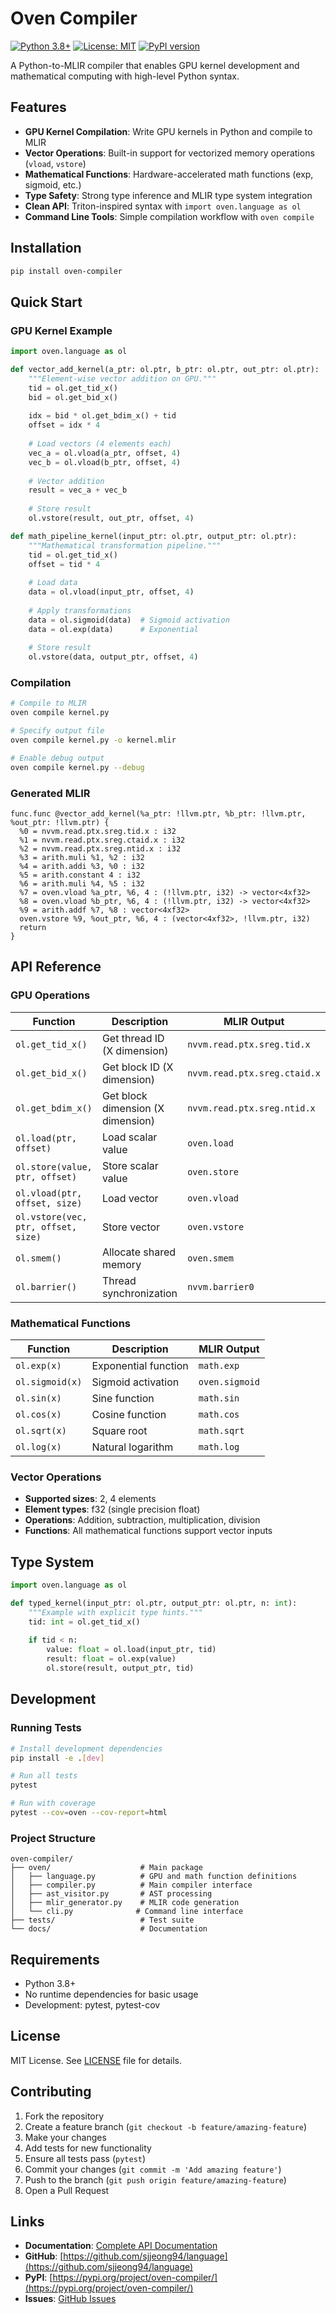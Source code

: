 # Oven Compiler

[![Python 3.8+](https://img.shields.io/badge/python-3.8+-blue.svg)](https://www.python.org/downloads/)
[![License: MIT](https://img.shields.io/badge/License-MIT-yellow.svg)](https://opensource.org/licenses/MIT)
[![PyPI version](https://badge.fury.io/py/oven-compiler.svg)](https://badge.fury.io/py/oven-compiler)

A Python-to-MLIR compiler that enables GPU kernel development and mathematical computing with high-level Python syntax.

## Features

- **GPU Kernel Compilation**: Write GPU kernels in Python and compile to MLIR
- **Vector Operations**: Built-in support for vectorized memory operations (`vload`, `vstore`)
- **Mathematical Functions**: Hardware-accelerated math functions (exp, sigmoid, etc.)
- **Type Safety**: Strong type inference and MLIR type system integration
- **Clean API**: Triton-inspired syntax with `import oven.language as ol`
- **Command Line Tools**: Simple compilation workflow with `oven compile`

## Installation

```bash
pip install oven-compiler
```

## Quick Start

### GPU Kernel Example

```python
import oven.language as ol

def vector_add_kernel(a_ptr: ol.ptr, b_ptr: ol.ptr, out_ptr: ol.ptr):
    """Element-wise vector addition on GPU."""
    tid = ol.get_tid_x()
    bid = ol.get_bid_x()
    
    idx = bid * ol.get_bdim_x() + tid
    offset = idx * 4
    
    # Load vectors (4 elements each)
    vec_a = ol.vload(a_ptr, offset, 4)
    vec_b = ol.vload(b_ptr, offset, 4)
    
    # Vector addition
    result = vec_a + vec_b
    
    # Store result
    ol.vstore(result, out_ptr, offset, 4)

def math_pipeline_kernel(input_ptr: ol.ptr, output_ptr: ol.ptr):
    """Mathematical transformation pipeline."""
    tid = ol.get_tid_x()
    offset = tid * 4
    
    # Load data
    data = ol.vload(input_ptr, offset, 4)
    
    # Apply transformations
    data = ol.sigmoid(data)  # Sigmoid activation
    data = ol.exp(data)      # Exponential
    
    # Store result
    ol.vstore(data, output_ptr, offset, 4)
```

### Compilation

```bash
# Compile to MLIR
oven compile kernel.py

# Specify output file
oven compile kernel.py -o kernel.mlir

# Enable debug output
oven compile kernel.py --debug
```

### Generated MLIR

```mlir
func.func @vector_add_kernel(%a_ptr: !llvm.ptr, %b_ptr: !llvm.ptr, %out_ptr: !llvm.ptr) {
  %0 = nvvm.read.ptx.sreg.tid.x : i32
  %1 = nvvm.read.ptx.sreg.ctaid.x : i32
  %2 = nvvm.read.ptx.sreg.ntid.x : i32
  %3 = arith.muli %1, %2 : i32
  %4 = arith.addi %3, %0 : i32
  %5 = arith.constant 4 : i32
  %6 = arith.muli %4, %5 : i32
  %7 = oven.vload %a_ptr, %6, 4 : (!llvm.ptr, i32) -> vector<4xf32>
  %8 = oven.vload %b_ptr, %6, 4 : (!llvm.ptr, i32) -> vector<4xf32>
  %9 = arith.addf %7, %8 : vector<4xf32>
  oven.vstore %9, %out_ptr, %6, 4 : (vector<4xf32>, !llvm.ptr, i32)
  return
}
```

## API Reference

### GPU Operations

| Function                            | Description                       | MLIR Output                  |
| ----------------------------------- | --------------------------------- | ---------------------------- |
| `ol.get_tid_x()`                    | Get thread ID (X dimension)       | `nvvm.read.ptx.sreg.tid.x`   |
| `ol.get_bid_x()`                    | Get block ID (X dimension)        | `nvvm.read.ptx.sreg.ctaid.x` |
| `ol.get_bdim_x()`                   | Get block dimension (X dimension) | `nvvm.read.ptx.sreg.ntid.x`  |
| `ol.load(ptr, offset)`              | Load scalar value                 | `oven.load`                  |
| `ol.store(value, ptr, offset)`      | Store scalar value                | `oven.store`                 |
| `ol.vload(ptr, offset, size)`       | Load vector                       | `oven.vload`                 |
| `ol.vstore(vec, ptr, offset, size)` | Store vector                      | `oven.vstore`                |
| `ol.smem()`                         | Allocate shared memory            | `oven.smem`                  |
| `ol.barrier()`                      | Thread synchronization            | `nvvm.barrier0`              |

### Mathematical Functions

| Function        | Description          | MLIR Output    |
| --------------- | -------------------- | -------------- |
| `ol.exp(x)`     | Exponential function | `math.exp`     |
| `ol.sigmoid(x)` | Sigmoid activation   | `oven.sigmoid` |
| `ol.sin(x)`     | Sine function        | `math.sin`     |
| `ol.cos(x)`     | Cosine function      | `math.cos`     |
| `ol.sqrt(x)`    | Square root          | `math.sqrt`    |
| `ol.log(x)`     | Natural logarithm    | `math.log`     |

### Vector Operations

- **Supported sizes**: 2, 4 elements
- **Element types**: f32 (single precision float)
- **Operations**: Addition, subtraction, multiplication, division
- **Functions**: All mathematical functions support vector inputs

## Type System

```python
import oven.language as ol

def typed_kernel(input_ptr: ol.ptr, output_ptr: ol.ptr, n: int):
    """Example with explicit type hints."""
    tid: int = ol.get_tid_x()
    
    if tid < n:
        value: float = ol.load(input_ptr, tid)
        result: float = ol.exp(value)
        ol.store(result, output_ptr, tid)
```

## Development

### Running Tests

```bash
# Install development dependencies
pip install -e .[dev]

# Run all tests
pytest

# Run with coverage
pytest --cov=oven --cov-report=html
```

### Project Structure

```
oven-compiler/
├── oven/                    # Main package
│   ├── language.py          # GPU and math function definitions
│   ├── compiler.py          # Main compiler interface
│   ├── ast_visitor.py       # AST processing
│   ├── mlir_generator.py    # MLIR code generation
│   └── cli.py              # Command line interface
├── tests/                   # Test suite
└── docs/                    # Documentation
```

## Requirements

- Python 3.8+
- No runtime dependencies for basic usage
- Development: pytest, pytest-cov

## License

MIT License. See [LICENSE](LICENSE) file for details.

## Contributing

1. Fork the repository
2. Create a feature branch (`git checkout -b feature/amazing-feature`)
3. Make your changes
4. Add tests for new functionality
5. Ensure all tests pass (`pytest`)
6. Commit your changes (`git commit -m 'Add amazing feature'`)
7. Push to the branch (`git push origin feature/amazing-feature`)
8. Open a Pull Request

## Links

- **Documentation**: [Complete API Documentation](docs/OVEN_LANGUAGE_API.md)
- **GitHub**: [https://github.com/sjjeong94/language](https://github.com/sjjeong94/language)
- **PyPI**: [https://pypi.org/project/oven-compiler/](https://pypi.org/project/oven-compiler/)
- **Issues**: [GitHub Issues](https://github.com/sjjeong94/language/issues)
